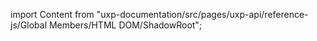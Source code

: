 
import Content from "uxp-documentation/src/pages/uxp-api/reference-js/Global Members/HTML DOM/ShadowRoot";

<Content query="product=xd"/>
